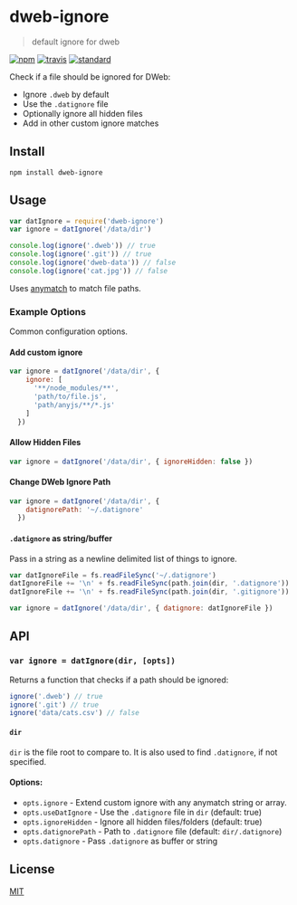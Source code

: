 # dweb-ignore

> default ignore for dweb

[![npm][npm-image]][npm-url]
[![travis][travis-image]][travis-url]
[![standard][standard-image]][standard-url]

Check if a file should be ignored for DWeb:

* Ignore `.dweb` by default
* Use the `.datignore` file
* Optionally ignore all hidden files
* Add in other custom ignore matches

## Install

```
npm install dweb-ignore
```

## Usage

```js
var datIgnore = require('dweb-ignore')
var ignore = datIgnore('/data/dir')

console.log(ignore('.dweb')) // true
console.log(ignore('.git')) // true
console.log(ignore('dweb-data')) // false
console.log(ignore('cat.jpg')) // false
```

Uses [anymatch](https://github.com/es128/anymatch) to match file paths.

### Example Options

Common configuration options.

#### Add custom ignore

```js
var ignore = datIgnore('/data/dir', {
    ignore: [
      '**/node_modules/**', 
      'path/to/file.js',
      'path/anyjs/**/*.js'
    ]
  })
```

#### Allow Hidden Files

```js
var ignore = datIgnore('/data/dir', { ignoreHidden: false })
```

####  Change DWeb Ignore Path

```js
var ignore = datIgnore('/data/dir', {
    datignorePath: '~/.datignore'
  })
```

#### `.datignore` as string/buffer

Pass in a string as a newline delimited list of things to ignore.

```js
var datIgnoreFile = fs.readFileSync('~/.datignore')
datIgnoreFile += '\n' + fs.readFileSync(path.join(dir, '.datignore'))
datIgnoreFile += '\n' + fs.readFileSync(path.join(dir, '.gitignore'))

var ignore = datIgnore('/data/dir', { datignore: datIgnoreFile })
```

## API

### `var ignore = datIgnore(dir, [opts])`

Returns a function that checks if a path should be ignored:

```js
ignore('.dweb') // true
ignore('.git') // true
ignore('data/cats.csv') // false
```

#### `dir`

`dir` is the file root to compare to. It is also used to find `.datignore`, if not specified.

#### Options:

* `opts.ignore` - Extend custom ignore with any anymatch string or array.
* `opts.useDatIgnore` - Use the `.datignore` file in `dir` (default: true)
* `opts.ignoreHidden` - Ignore all hidden files/folders (default: true)
* `opts.datignorePath` - Path to `.datignore` file (default: `dir/.datignore`)
* `opts.datignore` - Pass `.datignore` as buffer or string

## License

[MIT](LICENSE.md)

[npm-image]: https://img.shields.io/npm/v/dweb-ignore.svg?style=flat-square
[npm-url]: https://www.npmjs.com/package/dweb-ignore
[travis-image]: https://img.shields.io/travis/datproject/dweb-ignore.svg?style=flat-square
[travis-url]: https://travis-ci.org/datproject/dweb-ignore
[standard-image]: https://img.shields.io/badge/code%20style-standard-brightgreen.svg?style=flat-square
[standard-url]: http://npm.im/standard
